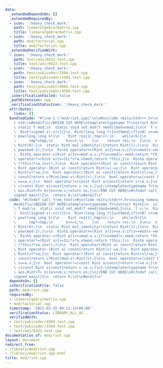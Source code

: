 ```yaml
---
data:
  _extendedDependsOn: []
  _extendedRequiredBy:
  - icon: ':heavy_check_mark:'
    path: linearalgebra/matrix.cpp
    title: linearalgebra/matrix.cpp
  - icon: ':heavy_check_mark:'
    path: mod/factorial.cpp
    title: mod/factorial.cpp
  _extendedVerifiedWith:
  - icon: ':heavy_check_mark:'
    path: test/aoj/0422.test.cpp
    title: test/aoj/0422.test.cpp
  - icon: ':heavy_check_mark:'
    path: test/yukicoder/1504.test.cpp
    title: test/yukicoder/1504.test.cpp
  - icon: ':heavy_check_mark:'
    path: test/yukicoder/4569.test.cpp
    title: test/yukicoder/4569.test.cpp
  _isVerificationFailed: false
  _pathExtension: cpp
  _verificationStatusIcon: ':heavy_check_mark:'
  attributes:
    links: []
  bundledCode: "#line 1 \"mod/rint.cpp\"\n\n#include <bits/stdc++.h>\nusing namespace\
    \ std;\n#endif\n//BEGIN CUT HERE\ntemplate<typename T>\nstruct Rint{\n  inline\
    \ static T mod;\n  static void set_mod(T nmod){mod=nmod;}\n\n  T v;\n  Rint():v(0){}\n\
    \  Rint(signed v):v(v){}\n  Rint(long long t){v=t%mod;if(v<0) v+=mod;}\n\n  Rint\
    \ pow(long long k){\n    Rint res(1),tmp(v);\n    while(k){\n      if(k&1) res*=tmp;\n\
    \      tmp*=tmp;\n      k>>=1;\n    }\n    return res;\n  }\n\n  static Rint add_identity(){return\
    \ Rint(0);}\n  static Rint mul_identity(){return Rint(1);}\n\n  Rint inv(){return\
    \ pow(mod-2);}\n\n  Rint& operator+=(Rint a){v+=a.v;if(v>=mod)v-=mod;return *this;}\n\
    \  Rint& operator-=(Rint a){v+=mod-a.v;if(v>=mod)v-=mod;return *this;}\n  Rint&\
    \ operator*=(Rint a){v=1LL*v*a.v%mod;return *this;}\n  Rint& operator/=(Rint a){return\
    \ (*this)*=a.inv();}\n\n  Rint operator+(Rint a) const{return Rint(v)+=a;}\n \
    \ Rint operator-(Rint a) const{return Rint(v)-=a;}\n  Rint operator*(Rint a) const{return\
    \ Rint(v)*=a;}\n  Rint operator/(Rint a) const{return Rint(v)/=a;}\n\n  Rint operator-()\
    \ const{return v?Rint(mod-v):Rint(v);}\n\n  bool operator==(const Rint a)const{return\
    \ v==a.v;}\n  bool operator!=(const Rint a)const{return v!=a.v;}\n  bool operator\
    \ <(const Rint a)const{return v <a.v;}\n};\ntemplate<typename T>\nostream& operator<<(ostream\
    \ &os,Rint<T> m){os<<m.v;return os;}\n//END CUT HERE\n#ifndef call_from_test\n\
    signed main(){\n  return 0;\n}\n#endif\n"
  code: "#ifndef call_from_test\n#include <bits/stdc++.h>\nusing namespace std;\n\
    #endif\n//BEGIN CUT HERE\ntemplate<typename T>\nstruct Rint{\n  inline static\
    \ T mod;\n  static void set_mod(T nmod){mod=nmod;}\n\n  T v;\n  Rint():v(0){}\n\
    \  Rint(signed v):v(v){}\n  Rint(long long t){v=t%mod;if(v<0) v+=mod;}\n\n  Rint\
    \ pow(long long k){\n    Rint res(1),tmp(v);\n    while(k){\n      if(k&1) res*=tmp;\n\
    \      tmp*=tmp;\n      k>>=1;\n    }\n    return res;\n  }\n\n  static Rint add_identity(){return\
    \ Rint(0);}\n  static Rint mul_identity(){return Rint(1);}\n\n  Rint inv(){return\
    \ pow(mod-2);}\n\n  Rint& operator+=(Rint a){v+=a.v;if(v>=mod)v-=mod;return *this;}\n\
    \  Rint& operator-=(Rint a){v+=mod-a.v;if(v>=mod)v-=mod;return *this;}\n  Rint&\
    \ operator*=(Rint a){v=1LL*v*a.v%mod;return *this;}\n  Rint& operator/=(Rint a){return\
    \ (*this)*=a.inv();}\n\n  Rint operator+(Rint a) const{return Rint(v)+=a;}\n \
    \ Rint operator-(Rint a) const{return Rint(v)-=a;}\n  Rint operator*(Rint a) const{return\
    \ Rint(v)*=a;}\n  Rint operator/(Rint a) const{return Rint(v)/=a;}\n\n  Rint operator-()\
    \ const{return v?Rint(mod-v):Rint(v);}\n\n  bool operator==(const Rint a)const{return\
    \ v==a.v;}\n  bool operator!=(const Rint a)const{return v!=a.v;}\n  bool operator\
    \ <(const Rint a)const{return v <a.v;}\n};\ntemplate<typename T>\nostream& operator<<(ostream\
    \ &os,Rint<T> m){os<<m.v;return os;}\n//END CUT HERE\n#ifndef call_from_test\n\
    signed main(){\n  return 0;\n}\n#endif\n"
  dependsOn: []
  isVerificationFile: false
  path: mod/rint.cpp
  requiredBy:
  - linearalgebra/matrix.cpp
  - mod/factorial.cpp
  timestamp: '2021-03-25 09:21:12+09:00'
  verificationStatus: LIBRARY_ALL_AC
  verifiedWith:
  - test/yukicoder/4569.test.cpp
  - test/yukicoder/1504.test.cpp
  - test/aoj/0422.test.cpp
documentation_of: mod/rint.cpp
layout: document
redirect_from:
- /library/mod/rint.cpp
- /library/mod/rint.cpp.html
title: mod/rint.cpp
---
```


